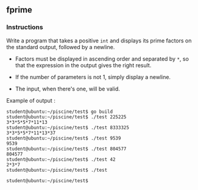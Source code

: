 ## fprime

### Instructions

Write a program that takes a positive `int` and displays its prime factors on the standard output, followed by a newline.

- Factors must be displayed in ascending order and separated by `*`, so that the expression in the output gives the right result.

- If the number of parameters is not 1, simply display a newline.

- The input, when there's one, will be valid.

Example of output :

```console
student@ubuntu:~/piscine/test$ go build
student@ubuntu:~/piscine/test$ ./test 225225
3*3*5*5*7*11*13
student@ubuntu:~/piscine/test$ ./test 8333325
3*3*5*5*7*11*13*37
student@ubuntu:~/piscine/test$ ./test 9539
9539
student@ubuntu:~/piscine/test$ ./test 804577
804577
student@ubuntu:~/piscine/test$ ./test 42
2*3*7
student@ubuntu:~/piscine/test$ ./test

student@ubuntu:~/piscine/test$
```